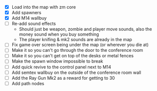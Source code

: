 - [x] Load into the map with zm core
- [x] Add spawners
- [x] Add M14 wallbuy
- [ ] Re-add sound effects
	- Should just be weapon, zombie and player move sounds, also the money sound when you buy something
	- The player knifing & mk2 sounds are already in the map
- [ ] Fix game over screen being under the map (or wherever you die at)
- [ ] Make it so you can't go through the door to the conference room
- [ ] Make it so you can't get on top of the desks or metal fences
- [ ] Make the spawn window impossible to break
- [ ] Add quick revive to the control panel next to M14
- [ ] Add semtex wallbuy on the outside of the conference room wall
- [ ] Add the Ray Gun Mk2 as a reward for getting to 30
- [ ] Add path nodes